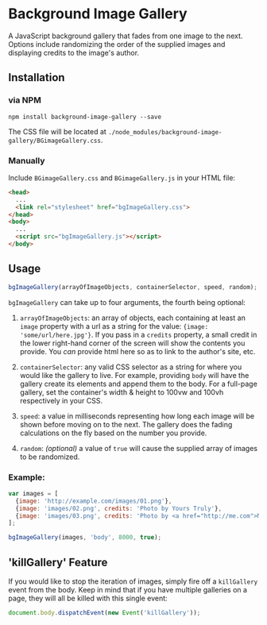 # Background Image Gallery
A JavaScript background gallery that fades from one image to the next. Options include randomizing the order of the supplied images and displaying credits to the image's author.


## Installation

### via NPM

`npm install background-image-gallery --save`

The CSS file will be located at `./node_modules/background-image-gallery/BGimageGallery.css`.

### Manually

Include `BGimageGallery.css` and `BGimageGallery.js` in your HTML file:

```html
<head>
  ...
  <link rel="stylesheet" href="bgImageGallery.css">
</head>
<body>
  ...
  <script src="bgImageGallery.js"></script>
</body>
```


## Usage

```javascript
bgImageGallery(arrayOfImageObjects, containerSelector, speed, random);
```

`bgImageGallery` can take up to four arguments, the fourth being optional:

1. `arrayOfImageObjects`: an array of objects, each containing at least an `image` property with a url as a string for the value: `{image: 'some/url/here.jpg'}`. If you pass in a `credits` property, a small credit in the lower right-hand corner of the screen will show the contents you provide. You _can_ provide html here so as to link to the author's site, etc.

2. `containerSelector`: any valid CSS selector as a string for where you would like the gallery to live. For example, providing `body` will have the gallery create its elements and append them to the body. For a full-page gallery, set the container's width & height to 100vw and 100vh respectively in your CSS.

3. `speed`: a value in milliseconds representing how long each image will be shown before moving on to the next. The gallery does the fading calculations on the fly based on the number you provide.

4. `random`: _(optional)_ a value of `true` will cause the supplied array of images to be randomized.


### Example:

```javascript
var images = [
  {image: 'http://example.com/images/01.png'},
  {image: 'images/02.png', credits: 'Photo by Yours Truly'},
  {image: 'images/03.png', credits: 'Photo by <a href="http://me.com">Me</a>'
];

bgImageGallery(images, 'body', 8000, true);
```

## 'killGallery' Feature
If you would like to stop the iteration of images, simply fire off a `killGallery` event from the body. Keep in mind that if you have multiple galleries on a page, they will all be killed with this single event:

```javascript
document.body.dispatchEvent(new Event('killGallery'));
```
